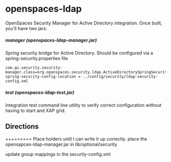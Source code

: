 openspaces-ldap
===============

OpenSpaces Security Manager for Active Directory integration. Once built, you'll have two jars:


##### manager (openspaces-ldap-manager.jar)
Spring security bridge for Active Directory. Should be configured via a spring-security.properties file

    com.gs.security.security-manager.class=org.openspaces.security.ldap.ActiveDirectorySpringSecurityManager
    spring-security-config-location = ../config/security/ldap-security-config.xml


##### test (openspaces-ldap-test.jar)
Integration test command line utility to verify correct configuration without having to start and XAP grid. 

## Directions
+++====== Place holders until I can write it up correctly. place the opensapces-ldap-manager.jar in lib/optional/security


update group mappings in the security-config.xml
